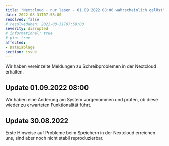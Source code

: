 ```yaml
---
title: "Nextcloud - nur lesen - 01.09.2022 08:00 wahrscheinlich gelöst"
date: 2022-08-31T07:58:00
resolved: false
# resolvedWhen: 2022-08-31T07:58:00
severity: disrupted
# informational: true
# pin: true 
affected:
- Dateiablage
section: issue
---
```


Wir haben vereinzelte Meldungen zu Schreibproblemen in der Nextcloud erhalten.

## Update 01.09.2022 08:00

Wir haben eine Änderung am System vorgenommen und prüfen, ob diese wieder zu erwarteten Funktionalität führt.

## Update 30.08.2022

Erste Hinweise auf Probleme beim Speichern in der Nextcloud erreichen uns, sind aber noch nicht stabil reproduzierbar.
